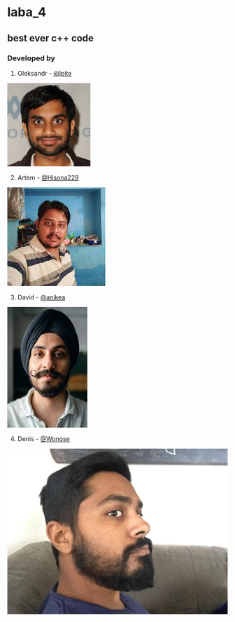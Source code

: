 # laba_4
## best ever c++ code

### Developed by
  1. Oleksandr - [@lpite](https://www.github.com/lpite)
  
  ![indian guy](./rilXkENS_400x400.jpg)
  
  2. Artem - [@Hisona229](https://www.github.com/Hisona229)
  
  ![indian guy2](./no.jpg)

  3. David - [@anikea](https://www.github.com/anikea)
  
  ![indian guy2](./no2.jpg)

  4. Denis - [@Wonose](https://www.github.com/@Wonose)

  ![indian guy2](./1234.jpg)


  


  


